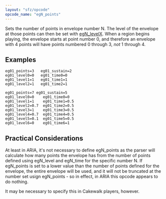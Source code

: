 ```yaml
---
layout: "sfz/opcode"
opcode_name: "egN_points"
---
```

Sets the number of points in envelope number N. The level of the envelope
at those points can then be set with [egN_levelX](egN_levelX). When a region
begins playing, the envelope starts at point number 0, and therefore an
envelope with 4 points will have points numbered 0 through 3, _not_ 1 through 4.

## Examples

```
eg01_points=3 	eg01_sustain=2
eg01_level0=0 	eg01_time0=0
eg01_level1=1 	eg01_time1=1
eg01_level2=1 	eg01_time2=1

eg01_points=7 eg01_sustain=5 
eg01_level0=0 	 eg01_time0=0
eg01_level1=1 	 eg01_time1=0.5
eg01_level2=0.7  eg01_time2=0.5
eg01_level3=1  	 eg01_time3=0.5
eg01_level4=0.7  eg01_time4=0.5
eg01_level5=0.1  eg01_time5=0.5
eg01_level6=0    eg01_time6=1
```

## Practical Considerations

At least in ARIA, it's not necessary to define egN_points as the parser will
calculate how many points the envelope has from the number of points defined using
egN_level and egN_time for the specific number N. If egN_points is set to a lower
value than the number of points defined for the envelope, the entire envelope will
be used, and it will not be truncated at the number set usign egN_points - so in
effect, in ARIA this opcode appears to do nothing.

It may be necessary to specify this in Cakewalk players, however.
